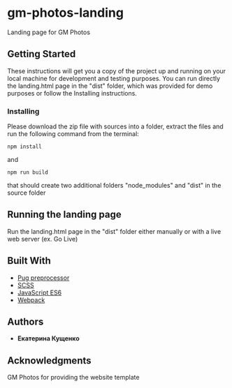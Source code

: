 # gm-photos-landing
Landing page for GM Photos

## Getting Started

These instructions will get you a copy of the project up and running on your local machine for development and testing purposes.
You can run directly the landing.html page in the "dist" folder, which was provided for demo purposes or follow the Installing instructions.

### Installing

Please download the zip file with sources into a folder, extract the files and run the following command from the terminal:

```
npm install
```

and

```
npm run build
```

that should create two additional folders "node_modules" and "dist" in the source folder

## Running the landing page

Run the landing.html page in the "dist" folder either manually or with a live web server (ex. Go Live)

## Built With

* [Pug preprocessor](https://pugjs.org/)
* [SCSS](https://sass-lang.com/)
* [JavaScript ES6](https://developer.mozilla.org/ru/docs/Web/JavaScript)
* [Webpack](https://webpack.js.org/)

## Authors

* **Екатерина Кущенко**

## Acknowledgments

GM Photos for providing the website template

